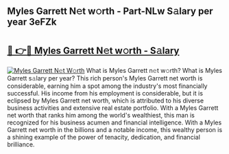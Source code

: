 ## Myles Garrett N𝚎t w𝚘rth - Part-NLw S𝚊lary per year 3eFZk

# <h2><a href="http://gc0ps7b.nevu.top/?p=Myles+Garrett">🔗 👉🔴 Myles Garrett N𝚎t w𝚘rth - S𝚊lary</a></h2>

[![Myles Garrett N𝚎t W𝚘rth](https://i.imgur.com/Oavwk0R.jpeg)](http://gc0ps7b.nevu.top/?p=Myles+Garrett)
What is Myles Garrett n𝚎t w𝚘rth? What is Myles Garrett s𝚊lary per year?
This rich person's Myles Garrett net worth is considerable, earning him a spot among the industry's most financially successful. His income from his employment is considerable, but it is eclipsed by Myles Garrett net worth, which is attributed to his diverse business activities and extensive real estate portfolio. With a Myles Garrett net worth that ranks him among the world's wealthiest, this man is recognized for his business acumen and financial intelligence. With a Myles Garrett net worth in the billions and a notable income, this wealthy person is a shining example of the power of tenacity, dedication, and financial brilliance.
